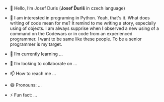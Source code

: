 - 👋 Hello, I’m Josef Duris (**Josef Ďuriš** in czech language)
- 👀 I am interested in programing in Python. Yeah, that's it. What does writing of code mean for me? It remind to me writing a story, especially using of objects. I am always supprise when I observed a new using of a command on the Codewars or in code from an experienced programmer.  I want to be same like these people. To be a senior programmer is my target.

- 🌱 I’m currently learning ...
- 💞️ I’m looking to collaborate on ...
- 📫 How to reach me ...
- 😄 Pronouns: ...
- ⚡ Fun fact: ...

<!---
Tayger84/Tayger84 is a ✨ special ✨ repository because its `README.md` (this file) appears on your GitHub profile.
You can click the Preview link to take a look at your changes.
--->
